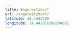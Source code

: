 ```yaml
---
title: Engerwitzdorf
url: /engerwitzdorf/
latitude: 48.3444529
longitude: 14.442016200000001
---
```

